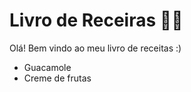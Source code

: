 # Livro de Receiras :woman_cook:

Olá! Bem vindo ao meu livro de receitas :)

- Guacamole
- Creme de frutas
